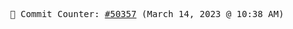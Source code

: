 <p align="center">
    <samp>
        📮 Commit Counter: <a href="https://github.com/Javascript-void0/Javascript-void0/commits/main">#50357</a> (March 14, 2023 @ 10:38 AM)
    </samp>
</p>